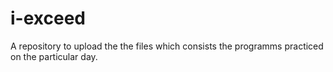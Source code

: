 # i-exceed

A repository to upload the the files which consists the programms practiced on the particular day.
